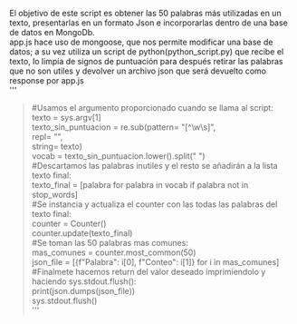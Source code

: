 El objetivo de este script es obtener las 50 palabras más utilizadas en un texto, presentarlas en un formato Json e incorporarlas dentro de una base de datos en MongoDb.
</br>
app.js hace uso de mongoose, que nos permite modificar una base de datos; a su vez utiliza un script de python(python_script.py) que recibe el texto, lo limpía de signos de puntuación para después retirar las palabras que no son utiles y devolver un archivo json que será devuelto como response por app.js
</br>
'''
>#Usamos el argumento proporcionado cuando se llama al script:</br>
>texto = sys.argv[1]</br>
>texto_sin_puntuacion = re.sub(pattern= "[^\w\s]",</br>
>       repl= "",</br>
>       string= texto)</br>
>vocab = texto_sin_puntuacion.lower().split(" ")</br>
>#Descartamos las palabras inutiles y el resto se añadirán a la lista texto final:</br>
>texto_final = [palabra for palabra in vocab if palabra not in stop_words]</br>
>#Se instancia y actualiza el counter con las todas las palabras del texto final:</br>
>counter = Counter()</br>
>counter.update(texto_final)</br>
>#Se toman las 50 palabras mas comunes:</br>
>mas_comunes = counter.most_common(50)</br>
>json_file = [{f"Palabra": i[0], f"Conteo": i[1]} for i in mas_comunes]</br>
>#Finalmete hacemos return del valor deseado imprimiendolo y haciendo sys.stdout.flush():</br>
>print(json.dumps(json_file))</br>
>sys.stdout.flush()</br>
'''

